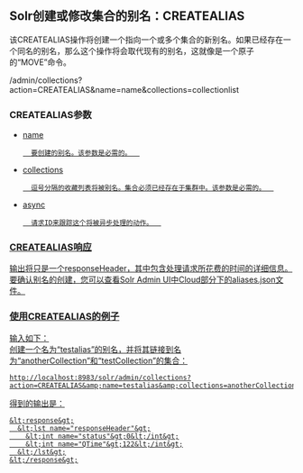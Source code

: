 ## Solr创建或修改集合的别名：CREATEALIAS 
<div class="content-intro view-box ">该CREATEALIAS操作将创建一个指向一个或多个集合的新别名。如果已经存在一个同名的别名，那么这个操作将会取代现有的别名，这就像是一个原子的“MOVE”命令。
      
  
/admin/collections?action=CREATEALIAS&amp;name=name&amp;collections=collectionlist  

### CREATEALIAS参数<a href="http://lucene.apache.org/solr/guide/7_0/collections-api.html#createalias-parameters"/>

- name  

    
        要创建的别名。该参数是必需的。  
    
- collections  

   
        逗号分隔的收藏列表将被别名。集合必须已经存在于集群中。该参数是必需的。  
    
- async  

   
        请求ID来跟踪这个将被异步处理的动作。  
    


### CREATEALIAS响应<a href="http://lucene.apache.org/solr/guide/7_0/collections-api.html#createalias-response"/>

输出将只是一个responseHeader，其中包含处理请求所花费的时间的详细信息。要确认别名的创建，您可以查看Solr Admin UI中Cloud部分下的aliases.json文件。  

### 使用CREATEALIAS的例子<a href="http://lucene.apache.org/solr/guide/7_0/collections-api.html#examples-using-createalias"/>

输入如下：  
创建一个名为“testalias”的别名，并将其链接到名为“anotherCollection”和“testCollection”的集合：  
```
http://localhost:8983/solr/admin/collections?action=CREATEALIAS&amp;name=testalias&amp;collections=anotherCollection,testCollection
```

得到的输出是：  
```
&lt;response&gt;
  &lt;lst name="responseHeader"&gt;
    &lt;int name="status"&gt;0&lt;/int&gt;
    &lt;int name="QTime"&gt;122&lt;/int&gt;
  &lt;/lst&gt;
&lt;/response&gt;
```

